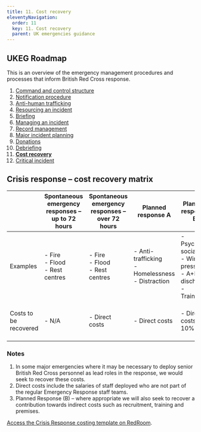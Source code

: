 ```yaml
---
title: 11. Cost recovery
eleventyNavigation:
  order: 11
  key: 11. Cost recovery
  parent: UK emergencies guidance
---
```

## UKEG Roadmap

This is an overview of the emergency management procedures and processes that inform British Red Cross response.

1. [Command and control structure](/emergencies/command-and-control-structure/)
2. [Notification procedure](/emergencies/notification-procedure/)
3. [Anti-human trafficking](/emergencies/anti-human-trafficking/)
4. [Resourcing an incident](/emergencies/resourcing-an-incident/)
5. [Briefing](/emergencies/briefing)
6. [Managing an incident](/emergencies/managing-an-incident/)
7. [Record management](/emergencies/record-management/)
8. [Major incident planning](/emergencies/major-incident-planning/)
9. [Donations](/emergencies/donations/)
10. [Debriefing](/emergencies/debriefing/)
11. <strong>[Cost recovery](/emergencies/cost-recovery/)</strong>
12. [Critical incident](/emergencies/critical-incident)

## Crisis response – cost recovery matrix

||Spontaneous emergency responses – up to 72 hours| Spontaneous emergency responses – over 72 hours| Planned response A| Planned response B| Planned response C|
|---|---|---|---|---|---|
|Examples| - Fire <br> - Flood <br> - Rest centres| - Fire <br> - Flood <br> - Rest centres| - Anti-trafficking <br> - Homelessness <br> - Distraction| - Psycho-social <br> - Winter pressures <br> - A+E discharge <br> - Training|- Utility companies|
Costs to be recovered|- N/A| - Direct costs| - Direct costs| - Direct costs + 10%|- Indirect costs <br> - Direct costs + 10%|

### Notes

1. In some major emergencies where it may be necessary to deploy senior British Red Cross personnel as lead roles in the response, we would seek to recover these costs.
2. Direct costs include the salaries of staff deployed who are not part of the regular Emergency Response staff teams.
3. Planned Response (B) – where appropriate we will also seek to recover a contribution towards indirect costs such as recruitment, training and premises.

[Access the Crisis Response costing template on RedRoom](https://britishredcross.interactgo.com/Interact/Pages/Content/Document.aspx?id=10275&SearchId=872845).
